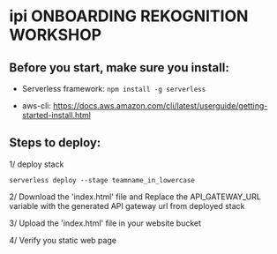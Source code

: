 # ipi ONBOARDING REKOGNITION WORKSHOP

## Before you start, make sure you install:
- Serverless framework:  `npm install -g serverless`

- aws-cli: https://docs.aws.amazon.com/cli/latest/userguide/getting-started-install.html 


## Steps to deploy:

1/ deploy stack

`serverless deploy --stage teamname_in_lowercase`

2/ Download the 'index.html' file and Replace the API_GATEWAY_URL variable with the generated API gateway url from deployed stack

3/ Upload the 'index.html' file in your website bucket

4/ Verify you static web page



